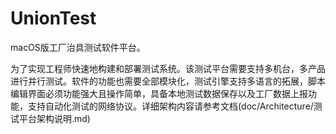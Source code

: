 # UnionTest

macOS版工厂治具测试软件平台。

为了实现工程师快速地构建和部署测试系统。该测试平台需要支持多机台，多产品进行并行测试。软件的功能也需要全部模块化，测试引擎支持多语言的拓展，脚本编辑界面必须功能强大且操作简单，具备本地测试数据保存以及工厂数据上报功能，支持自动化测试的网络协议。详细架构内容请参考文档(doc/Architecture/测试平台架构说明.md)

